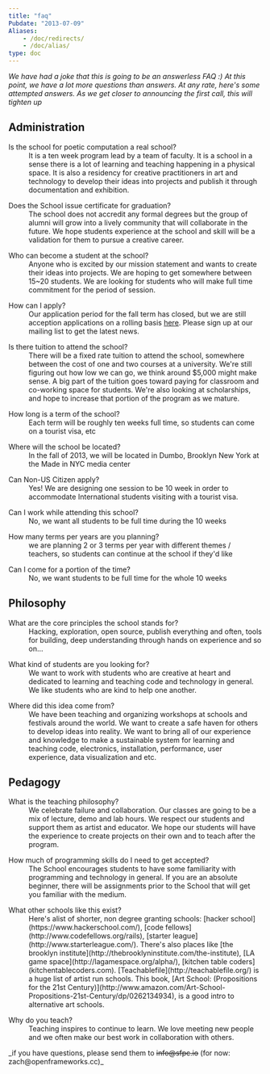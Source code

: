 ```yaml
---
title: "faq"
Pubdate: "2013-07-09"
Aliases:
    - /doc/redirects/
    - /doc/alias/    
type: doc
---
```


 _We have had a joke that this is going to be an answerless FAQ :) At this point, we have a lot more questions than answers. At any rate, here's some attempted answers. As we get closer to announcing the first call, this will tighten up_

## Administration

<dl>
<dt>Is the school for poetic computation a real school?</dt>
<dd>It is a ten week program lead by a team of faculty. It is a school in a sense there is a lot of learning and teaching happening in a physical space. It is also a residency for creative practitioners in art and technology to develop their ideas into projects and publish it through documentation and exhibition.</dd>
</dl>
<dl>
<dt>Does the School issue certificate for graduation?</dt>
<dd>The school does not accredit any formal degrees but the group of alumni will grow into a lively community that will collaborate in the future. We hope students experience at the school and skill will be a validation for them to pursue a creative career.</dd>
<dl>
<dt>Who can become a student at the school?</dt>
<dd>Anyone who is excited by our mission statement and wants to create their ideas into projects. We are hoping to get somewhere between 15~20 students. We are looking for students who will make full time commitment for the period of session.</dd>
<dl>
<dt>How can I apply?</dt>
<dd>Our application period for the fall term has closed, but we are still acception applications on a rolling basis <a href="http://goo.gl/7qa9O/">here</a>. Please sign up at our mailing list to get the latest news.</dd>
<dl>
<dt>Is there tuition to attend the school?</dt>
<dd>There will be a fixed rate tuition to attend the school, somewhere between the cost of one and two courses at a university. We're still figuring out how low we can go, we think around $5,000 might make sense. A big part of the tuition goes toward paying for classroom and co-working space for students. We're also looking at scholarships, and hope to increase that portion of the program as we mature.</dd>
<dl>
<dt>How long is a term of the school?</dt>
<dd>Each term will be roughly ten weeks full time, so students can come on a tourist visa, etc</dd>
<dl>
<dt>Where will the school be located?</dt>
<dd>In the fall of 2013, we will be located in Dumbo, Brooklyn New York at the Made in NYC media center</dd>
<dl>
<dt>Can Non-US Citizen apply?</dt>
<dd>Yes! We are designing one session to be 10 week in order to accommodate International students visiting with a tourist visa.</dd>
</dl>
<dl>
<dt>Can I work while attending this school?</dt>
<dd>No, we want all students to be full time during the 10 weeks</dd>
</dl>
<dl>
<dt>How many terms per years are you planning?</dt>
<dd>we are planning 2 or 3 terms per year with different themes / teachers, so students can continue at the school if they'd like</dd>
</dl>
<dl>
<dt>Can I come for a portion of the time?</dt>
<dd>No, we want students to be full time for the whole 10 weeks</dd>
</dl>

## Philosophy

<dl>
<dt>What are the core principles the school stands for?</dt>
<dd>Hacking, exploration, open source, publish everything and often, tools for building, deep understanding through hands on experience and so on&#8230;</dd>
<dl>
<dt>What kind of students are you looking for?</dt>
<dd> We want to work with students who are creative at heart and dedicated to learning and teaching code and technology in general. We like students who are kind to help one another.
</dl>
<dt>Where did this idea come from?</dt>
<dd> We have been teaching and organizing workshops at schools and festivals around the world. We want to create a safe haven for others to develop ideas into reality. We want to bring all of our experience and knowledge to make a sustainable system for learning and teaching code, electronics, installation, performance, user experience, data visualization and etc.
</dl>

## Pedagogy

<dl>
<dt>What is the teaching philosophy?</dt>
<dd>We celebrate failure and collaboration. Our classes are going to be a mix of lecture, demo and lab hours. We respect our students and support them as artist and educator. We hope our students will have the experience to create projects on their own and to teach after the program.</dd>
</dl>
<dl>
<dt>How much of programming skills do I need to get accepted?</dt>
<dd>The School encourages students to have some familiarity with programming and technology in general. If you are an absolute beginner, there will be assignments prior to the School that will get you familiar with the medium.</dd>
</dl>
<dl>
<dt>What other schools like this exist?</dt>
<dd> Here's alist of shorter, non degree granting schools: [hacker school](https://www.hackerschool.com/), [code fellows](http://www.codefellows.org/rails), [starter league](http://www.starterleague.com/). There's also places like [the brooklyn institute](http://thebrooklyninstitute.com/the-institute), [LA game space](http://lagamespace.org/alpha/), [kitchen table coders](kitchentablecoders.com). [Teachablefile](http://teachablefile.org/) is a huge list of artist run schools. This book, [Art School: (Propositions for the 21st Century)](http://www.amazon.com/Art-School-Propositions-21st-Century/dp/0262134934), is a good intro to alternative art schools.
</dd>
</dl>
<dl>
<dt>Why do you teach?</dt>
<dd>Teaching inspires to continue to learn. We love meeting new people and we often make our best work in collaboration with others.</dd>
</dl>
_if you have questions, please send them to <strike>info@sfpc.io</strike> (for now: zach@openframeworks.cc)_